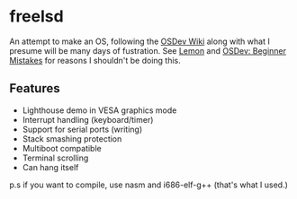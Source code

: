# freelsd
An attempt to make an OS, following the [OSDev Wiki](https://wiki.osdev.org) along with what I presume will be many days of fustration.
See [Lemon](https://github.com/fido2020/Lemon-OS) and [OSDev: Beginner Mistakes](https://wiki.osdev.org/Beginner_Mistakes) for reasons I shouldn't be doing this.

## Features
   - Lighthouse demo in VESA graphics mode
   - Interrupt handling (keyboard/timer)
   - Support for serial ports (writing)
   - Stack smashing protection
   - Multiboot compatible
   - Terminal scrolling
   - Can hang itself

p.s if you want to compile, use nasm and i686-elf-g++ (that's what I used.)